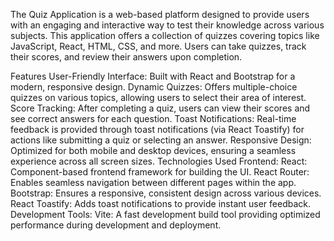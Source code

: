 The Quiz Application is a web-based platform designed to provide users with an engaging and interactive way to test their knowledge across various subjects. This application offers a collection of quizzes covering topics like JavaScript, React, HTML, CSS, and more. Users can take quizzes, track their scores, and review their answers upon completion.

Features
User-Friendly Interface: Built with React and Bootstrap for a modern, responsive design.
Dynamic Quizzes: Offers multiple-choice quizzes on various topics, allowing users to select their area of interest.
Score Tracking: After completing a quiz, users can view their scores and see correct answers for each question.
Toast Notifications: Real-time feedback is provided through toast notifications (via React Toastify) for actions like submitting a quiz or selecting an answer.
Responsive Design: Optimized for both mobile and desktop devices, ensuring a seamless experience across all screen sizes.
Technologies Used
Frontend:
React: Component-based frontend framework for building the UI.
React Router: Enables seamless navigation between different pages within the app.
Bootstrap: Ensures a responsive, consistent design across various devices.
React Toastify: Adds toast notifications to provide instant user feedback.
Development Tools:
Vite: A fast development build tool providing optimized performance during development and deployment.
